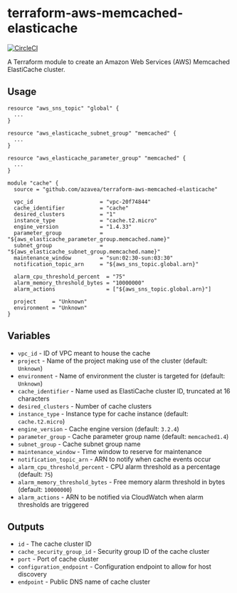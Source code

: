 # terraform-aws-memcached-elasticache

[![CircleCI](https://circleci.com/gh/azavea/terraform-aws-memcached-elasticache.svg?style=svg)](https://circleci.com/gh/azavea/terraform-aws-memcached-elasticache)

A Terraform module to create an Amazon Web Services (AWS) Memcached ElastiCache cluster.

## Usage

```hcl
resource "aws_sns_topic" "global" {
  ...
}

resource "aws_elasticache_subnet_group" "memcached" {
  ...
}

resource "aws_elasticache_parameter_group" "memcached" {
  ...
}

module "cache" {
  source = "github.com/azavea/terraform-aws-memcached-elasticache"
  
  vpc_id                     = "vpc-20f74844"
  cache_identifier           = "cache"
  desired_clusters           = "1"
  instance_type              = "cache.t2.micro"
  engine_version             = "1.4.33"
  parameter_group            = "${aws_elasticache_parameter_group.memcached.name}"
  subnet_group               = "${aws_elasticache_subnet_group.memcached.name}"
  maintenance_window         = "sun:02:30-sun:03:30"
  notification_topic_arn     = "${aws_sns_topic.global.arn}"

  alarm_cpu_threshold_percent  = "75"
  alarm_memory_threshold_bytes = "10000000"
  alarm_actions                = ["${aws_sns_topic.global.arn}"]

  project     = "Unknown"
  environment = "Unknown"
}
```

## Variables

- `vpc_id` - ID of VPC meant to house the cache
- `project` - Name of the project making use of the cluster (default: `Unknown`)
- `environment` - Name of environment the cluster is targeted for (default: `Unknown`)
- `cache_identifier` - Name used as ElastiCache cluster ID, truncated at 16 characters
- `desired_clusters` - Number of cache clusters
- `instance_type` - Instance type for cache instance (default: `cache.t2.micro`)
- `engine_version` - Cache engine version (default: `3.2.4`)
- `parameter_group` - Cache parameter group name (default: `memcached1.4`)
- `subnet_group` - Cache subnet group name
- `maintenance_window` - Time window to reserve for maintenance
- `notification_topic_arn` - ARN to notify when cache events occur
- `alarm_cpu_threshold_percent` - CPU alarm threshold as a percentage (default: `75`)
- `alarm_memory_threshold_bytes` - Free memory alarm threshold in bytes (default: `10000000`)
- `alarm_actions` - ARN to be notified via CloudWatch when alarm thresholds are triggered

## Outputs

- `id` - The cache cluster ID
- `cache_security_group_id` - Security group ID of the cache cluster
- `port` - Port of cache cluster
- `configuration_endpoint` - Configuration endpoint to allow for host discovery
- `endpoint` - Public DNS name of cache cluster
